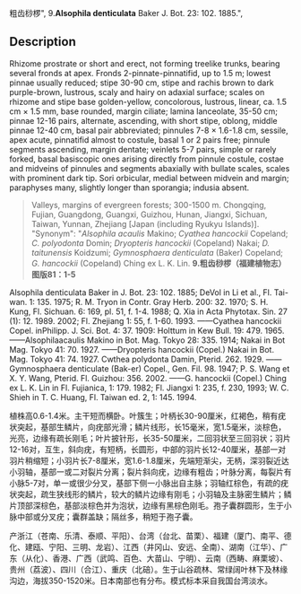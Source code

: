 粗齿桫椤",
9.**Alsophila denticulata** Baker J. Bot. 23: 102. 1885.",

## Description
Rhizome prostrate or short and erect, not forming treelike trunks, bearing several fronds at apex. Fronds 2-pinnate-pinnatifid, up to 1.5 m; lowest pinnae usually reduced; stipe 30-90 cm, stipe and rachis brown to dark purple-brown, lustrous, scaly and hairy on adaxial surface; scales on rhizome and stipe base golden-yellow, concolorous, lustrous, linear, ca. 1.5 cm × 1.5 mm, base rounded, margin ciliate; lamina lanceolate, 35-50 cm; pinnae 12-16 pairs, alternate, ascending, with short stipe, oblong, middle pinnae 12-40 cm, basal pair abbreviated; pinnules 7-8 × 1.6-1.8 cm, sessile, apex acute, pinnatifid almost to costule, basal 1 or 2 pairs free; pinnule segments ascending, margin dentate; veinlets 5-7 pairs, simple or rarely forked, basal basiscopic ones arising directly from pinnule costule, costae and midveins of pinnules and segments abaxially with bullate scales, scales with prominent dark tip. Sori orbicular, medial between midvein and margin; paraphyses many, slightly longer than sporangia; indusia absent.

> Valleys, margins of evergreen forests; 300-1500 m. Chongqing, Fujian, Guangdong, Guangxi, Guizhou, Hunan, Jiangxi, Sichuan, Taiwan, Yunnan, Zhejiang [Japan (including Ryukyu Islands)].
  "Synonym": "*Alsophila acaulis* Makino; *Cyathea hancockii* Copeland; *C. polyodonta* Domin; *Dryopteris hancockii* (Copeland) Nakai; *D. taitunensis* Koidzumi; *Gymnosphaera denticulata* (Baker) Copeland; *G. hancockii* (Copeland) Ching ex L. K. Lin.
**9.粗齿桫椤（福建植物志）图版81：1-5**

Alsophila denticulata Baker in J. Bot. 23: 102. 1885; DeVol in Li et al., Fl. Tai-wan. 1: 135. 1975; R. M. Tryon in Contr. Gray Herb. 200: 32. 1970; S. H. Kung, Fl. Sichuan. 6: 169, pl. 51, f. 1-4. 1988; Q. Xia in Acta Phytotax. Sin. 27 (1): 12. 1989. 2002; Fl. Zhejiang 1: 55, f. 1-60. 1993. ——Cyathea hancockii Copel. inPhilipp. J. Sci. Bot. 4: 37. 1909: Holttum in Kew Bull. 19: 479. 1965. ——Alsophilaacaulis Makino in Bot. Mag. Tokyo 28: 335. 1914; Nakai in Bot Mag. Tokyo 41: 70. 1927. ——Dryopteris hancockii (Copel.) Nakai in Bot. Mag. Tokyo 41: 74. 1927. Cwthea polydonta Damin, Pterid. 262. 1929. ——Gymnosphaera denticulate (Bak-er) Copel., Gen. Fil. 98. 1947; P. S. Wang et X. Y. Wang, Pterid. Fl. Guizhou: 356. 2002. ——G. hancockii (Copel.) Ching ex L. K. Lin in Fl. Fujianica, 1: 179. 1982; Fl. Jiangxi 1: 235, f. 230, 1993; W. C. Shieh in T. C. Huang, Fl. Taiwan ed. 2, 1: 145. 1994.

植株高0.6-1.4米。主干短而横卧。叶簇生；叶柄长30-90厘米，红褐色，稍有疣状突起，基部生鳞片，向疣部光滑；鳞片线形，长15毫米，宽1.5毫米，淡棕色，光亮，边缘有疏长刚毛；叶片披针形，长35-50厘米，二回羽状至三回羽状；羽片12-16对，互生，斜向疣，有短柄，长圆形，中部的羽片长12-40厘米，基部一对羽片稍缩短；小羽片长7-8厘米，宽1.6-1.8厘米，先端短渐尖，无柄，深羽裂近达小羽轴，基部一或二对裂片分离；裂片斜向疣，边缘有粗齿；叶脉分离，每裂片有小脉5-7对，单一或很少分叉，基部下侧一小脉出自主脉；羽轴红棕色，有疏的疣状突起，疏生狭线形的鳞片，较大的鳞片边缘有刚毛；小羽轴及主脉密生鳞片；鳞片顶部深棕色，基部淡棕色并为泡状，边缘有黑棕色刚毛。孢子囊群圆形，生于小脉中部或分叉疣；囊群盖缺；隔丝多，稍短于孢子囊。

产浙江（苍南、乐清、泰顺、平阳）、台湾（台北、苗栗）、福建（厦门、南平、德化、建瓯、宁阳、三明、龙岩）、江西（井冈山、安远、全南）、湖南（江华）、广东（从化）、香港、广西（武鸣、百色、大苗山、宁明）、云南（西畴、麻栗坡）、贵州（荔波）、四川（合江）、重庆（北碚）。生于山谷疏林、常绿阔叶林下及林缘沟边，海拔350-1520米。日本南部也有分布。模式标本采自我国台湾淡水。
